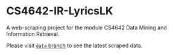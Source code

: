 # CS4642-IR-LyricsLK

A web-scraping project for the module CS4642 Data Mining and Information Retrieval.

Please visit [`data` branch](https://github.com/umstek/CS4642-IR-LyricsLK/tree/data) to see the latest scraped data.
